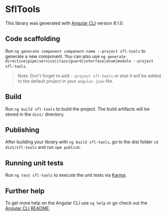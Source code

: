 # SflTools

This library was generated with [Angular CLI](https://github.com/angular/angular-cli) version 8.1.0.

## Code scaffolding

Run `ng generate component component-name --project sfl-tools` to generate a new component. You can also use `ng generate directive|pipe|service|class|guard|interface|enum|module --project sfl-tools`.
> Note: Don't forget to add `--project sfl-tools` or else it will be added to the default project in your `angular.json` file. 

## Build

Run `ng build sfl-tools` to build the project. The build artifacts will be stored in the `dist/` directory.

## Publishing

After building your library with `ng build sfl-tools`, go to the dist folder `cd dist/sfl-tools` and run `npm publish`.

## Running unit tests

Run `ng test sfl-tools` to execute the unit tests via [Karma](https://karma-runner.github.io).

## Further help

To get more help on the Angular CLI use `ng help` or go check out the [Angular CLI README](https://github.com/angular/angular-cli/blob/master/README.md).

